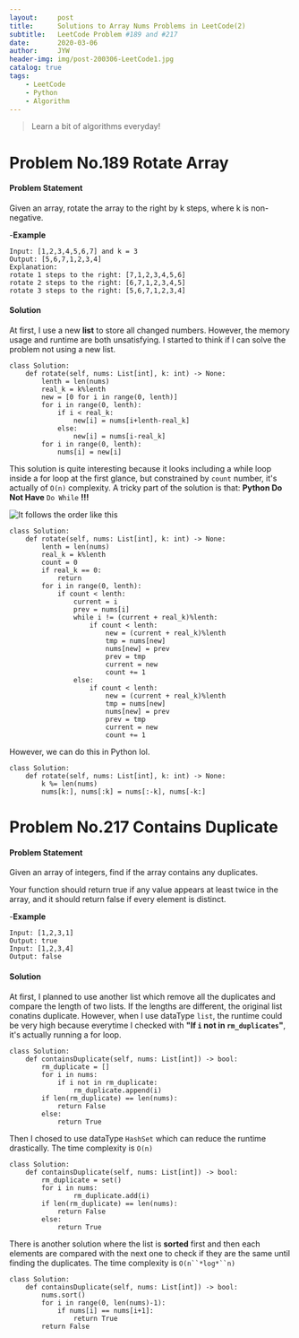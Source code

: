 ```yaml
---
layout:     post
title:      Solutions to Array Nums Problems in LeetCode(2)
subtitle:   LeetCode Problem #189 and #217
date:       2020-03-06
author:     JYW
header-img: img/post-200306-LeetCode1.jpg
catalog: true
tags:
    - LeetCode
    - Python
    - Algorithm
---
```


>Learn a bit of algorithms everyday!

# Problem No.189 Rotate Array

#### Problem Statement

Given an array, rotate the array to the right by k steps, where k is non-negative.

-**Example**
```
Input: [1,2,3,4,5,6,7] and k = 3
Output: [5,6,7,1,2,3,4]
Explanation:
rotate 1 steps to the right: [7,1,2,3,4,5,6]
rotate 2 steps to the right: [6,7,1,2,3,4,5]
rotate 3 steps to the right: [5,6,7,1,2,3,4]
```

#### Solution

At first, I use a new **list** to store all changed numbers. However, the memory usage and runtime are both unsatisfying. I started to think if I can solve the problem not using a new list.
```
class Solution:
    def rotate(self, nums: List[int], k: int) -> None:
        lenth = len(nums)
        real_k = k%lenth
        new = [0 for i in range(0, lenth)]
        for i in range(0, lenth):
            if i < real_k:
                new[i] = nums[i+lenth-real_k]
            else:
                new[i] = nums[i-real_k]
        for i in range(0, lenth):
            nums[i] = new[i]
``` 

This solution is quite interesting because it looks including a while loop inside a for loop at the first glance, but constrained by `count` number, it's actually of `O(n)` complexity. A tricky part of the solution is that: **Python Do Not Have** `Do While` **!!!**

![It follows the order like this](https://tva1.sinaimg.cn/large/00831rSTgy1gclt042lpqj30en0793yi.jpg)

```
class Solution:
    def rotate(self, nums: List[int], k: int) -> None:
        lenth = len(nums)
        real_k = k%lenth
        count = 0
        if real_k == 0:
            return
        for i in range(0, lenth):
            if count < lenth:
                current = i
                prev = nums[i]
                while i != (current + real_k)%lenth:
                    if count < lenth:
                        new = (current + real_k)%lenth
                        tmp = nums[new]
                        nums[new] = prev
                        prev = tmp
                        current = new
                        count += 1
                else:
                	if count < lenth:
                    	new = (current + real_k)%lenth
                    	tmp = nums[new]
                    	nums[new] = prev
                    	prev = tmp
                    	current = new
                    	count += 1
```
However, we can do this in Python lol.

```
class Solution:
    def rotate(self, nums: List[int], k: int) -> None:
        k %= len(nums)
        nums[k:], nums[:k] = nums[:-k], nums[-k:]
```

# Problem No.217 Contains Duplicate

#### Problem Statement

Given an array of integers, find if the array contains any duplicates.

Your function should return true if any value appears at least twice in the array, and it should return false if every element is distinct.

-**Example**
```
Input: [1,2,3,1]
Output: true
Input: [1,2,3,4]
Output: false
```

#### Solution

At first, I planned to use another list which remove all the duplicates and compare the length of two lists. If the lengths are different, the original list conatins duplicate. However, when I use dataType `list`, the runtime could be very high because everytime I checked with **"If `i` not in `rm_duplicates`"**, it's actually running a for loop.

```
class Solution:
    def containsDuplicate(self, nums: List[int]) -> bool:
        rm_duplicate = []
        for i in nums:
            if i not in rm_duplicate:
                rm_duplicate.append(i)
        if len(rm_duplicate) == len(nums):
            return False
        else:
            return True
``` 

Then I chosed to use dataType `HashSet` which can reduce the runtime drastically. The time complexity is `O(n)`

```
class Solution:
    def containsDuplicate(self, nums: List[int]) -> bool:
        rm_duplicate = set()
        for i in nums:
                rm_duplicate.add(i)
        if len(rm_duplicate) == len(nums):
            return False
        else:
            return True  
```

There is another solution where the list is **sorted** first and then each elements are compared with the next one to check if they are the same until finding the duplicates. The time complexity is `O(n``*log*``n)`

```
class Solution:
    def containsDuplicate(self, nums: List[int]) -> bool:
        nums.sort()
        for i in range(0, len(nums)-1):
            if nums[i] == nums[i+1]:
                return True
        return False
```